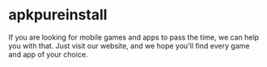 # apkpureinstall
If you are looking for mobile games and apps to pass the time, we can help you with that. Just visit our website, and we hope you'll find every game and app of your choice.
